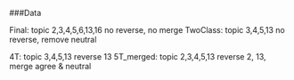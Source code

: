 
###Data

Final: topic 2,3,4,5,6,13,16   no reverse, no merge
TwoClass: topic 3,4,5,13  no reverse, remove neutral

4T: topic 3,4,5,13  reverse 13
5T_merged: topic 2,3,4,5,13  reverse 2, 13, merge agree & neutral
